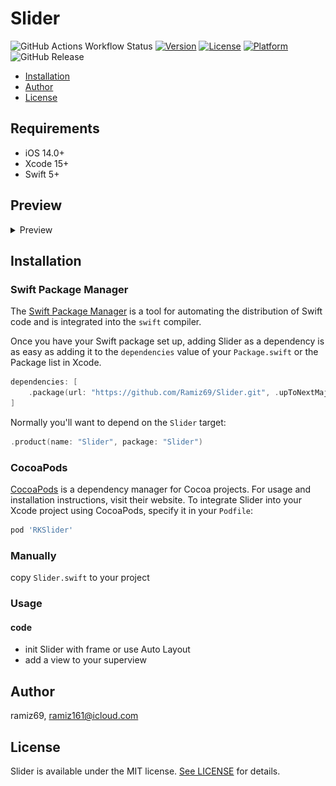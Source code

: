 # Slider

![GitHub Actions Workflow Status](https://img.shields.io/github/actions/workflow/status/ramiz69/Slider/swift.yml)
[![Version](https://img.shields.io/cocoapods/v/RKSlider.svg?style=flat)](https://cocoapods.org/pods/RKSlider)
[![License](https://img.shields.io/cocoapods/l/RKSlider.svg?style=flat)](https://cocoapods.org/pods/RKSlider)
[![Platform](https://img.shields.io/cocoapods/p/RKSlider.svg?style=flat)](https://cocoapods.org/pods/RKSlider)
![GitHub Release](https://img.shields.io/github/v/release/ramiz69/Slider)

- [Installation](#installation)
- [Author](#author)
- [License](#license)

## Requirements

- iOS 14.0+
- Xcode 15+
- Swift 5+

## Preview
<details>
  <summary>Preview</summary>

  <img src="Screenshots/leftToRightDefault.png" width="400"/>
  <img src="Screenshots/rightToLeftDefault.png" width="400"/>
  <img src="Screenshots/leftToRightCustom.png" width="400"/>
  <img src="Screenshots/preference.png" width="400"/>
</details>

## Installation

### Swift Package Manager

The [Swift Package Manager](https://swift.org/package-manager/) is a tool for automating the distribution of Swift code and is integrated into the `swift` compiler.

Once you have your Swift package set up, adding Slider as a dependency is as easy as adding it to the `dependencies` value of your `Package.swift` or the Package list in Xcode.

```swift
dependencies: [
    .package(url: "https://github.com/Ramiz69/Slider.git", .upToNextMajor(from: "0.2.0"))
]
```

Normally you'll want to depend on the `Slider` target:

```swift
.product(name: "Slider", package: "Slider")
```

### CocoaPods

[CocoaPods](https://cocoapods.org) is a dependency manager for Cocoa projects. For usage and installation instructions, visit their website. To integrate Slider into your Xcode project using CocoaPods, specify it in your `Podfile`:

```ruby
pod 'RKSlider'
```

### Manually
copy `Slider.swift` to your project

### Usage

#### code
- init Slider with frame or use Auto Layout
- add a view to your superview

## Author

ramiz69, ramiz161@icloud.com

## License

Slider is available under the MIT license. [See LICENSE](https://github.com/Ramiz69/Slider/blob/master/LICENSE) for details.
